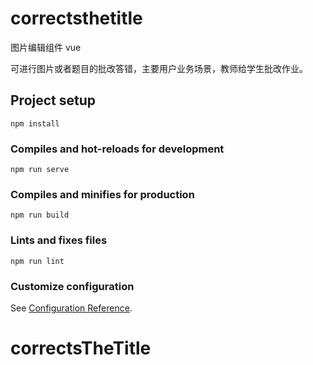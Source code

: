 # correctsthetitle

图片编辑组件 vue

可进行图片或者题目的批改答错，主要用户业务场景，教师给学生批改作业。

## Project setup
```
npm install
```

### Compiles and hot-reloads for development
```
npm run serve
```

### Compiles and minifies for production
```
npm run build
```

### Lints and fixes files
```
npm run lint
```

### Customize configuration
See [Configuration Reference](https://cli.vuejs.org/config/).
# correctsTheTitle
